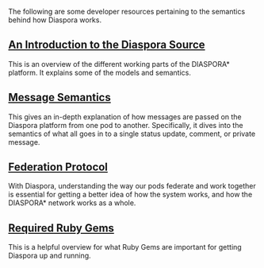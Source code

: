 The following are some developer resources pertaining to the semantics behind how Diaspora works.

## [An Introduction to the Diaspora Source](https://github.com/diaspora/diaspora/wiki/An-Introduction-to-the-Diaspora-Source)
This is an overview of the different working parts of the DIASPORA* platform. It explains some of the models and semantics.

## [Message Semantics](https://github.com/diaspora/diaspora/wiki/Diaspora%27s-message-semantics)
This gives an in-depth explanation of how messages are passed on the Diaspora platform from one pod to another. Specifically, it dives into the semantics of what all goes in to a single status update, comment, or private message.

## [Federation Protocol](https://github.com/diaspora/diaspora/wiki/Diaspora%27s-federation-protocol)
With Diaspora, understanding the way our pods federate and work together is essential for getting a better idea of how the system works, and how the DIASPORA* network works as a whole.

## [Required Ruby Gems](https://github.com/diaspora/diaspora/wiki/Overview-of-required-gems)
This is a helpful overview for what Ruby Gems are important for getting Diaspora up and running.